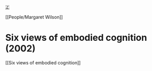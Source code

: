 [🇿](zotero://select/library/items/6W5K2755)

[[People/Margaret Wilson]] 
# Six views of embodied cognition (2002)

[[Six views of embodied cognition]]